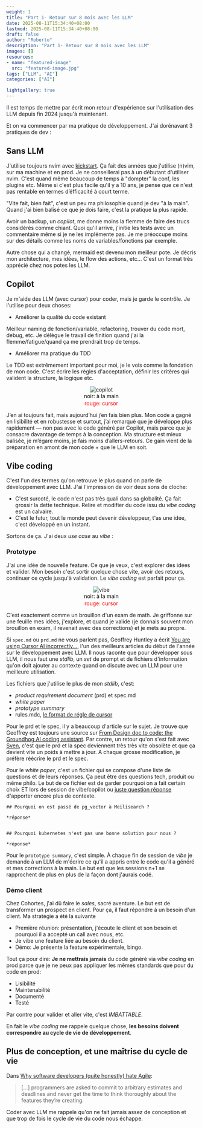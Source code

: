 ```yaml
---
weight: 1
title: "Part 1- Retour sur 8 mois avec les LLM"
date: 2025-08-11T15:34:40+08:00
lastmod: 2025-08-11T15:34:40+08:00
draft: false
author: "Roberto"
description: "Part 1- Retour sur 8 mois avec les LLM"
images: []
resources: 
- name: "featured-image"
  src: "featured-image.jpg"
tags: ["LLM", "AI"]
categories: ["AI"]

lightgallery: true
---
```


Il est temps de mettre par écrit mon retour d'expérience sur l'utilisation des LLM depuis fin 2024 jusqu'à maintenant.

Et on va commencer par ma pratique de développement. J'ai dorénavant 3 pratiques de dev :

## Sans LLM

J'utilise toujours nvim avec [kickstart](https://github.com/nvim-lua/kickstart.nvim). Ça fait des années que j'utilise (n)vim, sur ma machine et en prod. Je ne conseillerai pas à un débutant d'utiliser nvim. C'est quand même beaucoup de temps à "dompter" la conf, les plugins etc. Même si c'est plus facile qu'il y a 10 ans, je pense que ce n'est pas rentable en termes d’éfficacité à court terme.

"Vite fait, bien fait", c'est un peu ma philosophie quand je dev "à la main". Quand j'ai bien balisé ce que je dois faire, c'est la pratique la plus rapide.

Avoir un backup, un *copilot*, me donne moins la flemme de faire des trucs considérés comme chiant. Quoi qu'il arrive, j'initie les tests avec un commentaire même si je ne les implémente pas. Je me préoccupe moins sur des détails comme les noms de variables/fonctions par exemple.

Autre chose qui a changé, mermaid est devenu mon meilleur pote. Je décris mon architecture, mes idées, le flow des actions, etc... C'est un format très apprécié chez nos potes les LLM.

## Copilot

Je m'aide des LLM (avec cursor) pour coder, mais je garde le contrôle. Je l'utilise pour deux choses:

- Améliorer la qualité du code existant

Meilleur naming de fonction/variable, refactoring, trouver du code mort, debug, etc. Je délègue le travail de finition quand j'ai la flemme/fatigue/quand ça me prendrait trop de temps.

- Améliorer ma pratique du TDD

Le TDD est extrêmement important pour moi, je le vois comme la fondation de mon code. C'est écrire les règles d'acceptation, définir les critères qui valident la structure, la logique etc.


<div style="display: flex; justify-content: center;">
  <img src="copilot.png" alt="copilot">
</div>

<div style="display: flex; flex-direction: column; align-items: center; text-align: center; gap: 2px;">
  <div style="color: black;">
	noir: à la main
  </div>
  <div style="color: red;">
	rouge: cursor
  </div>
</div>

J’en ai toujours fait, mais aujourd’hui j’en fais bien plus. Mon code a gagné en lisibilité et en robustesse et surtout, j’ai remarqué que je développe plus rapidement — non pas avec le code généré par Copilot, mais parce que je consacre davantage de temps à la conception. Ma structure est mieux balisée, je m’égare moins, je fais moins d’allers-retours. Ce gain vient de la préparation en amont de mon code + que le LLM en soit.

## Vibe coding

C'est l'un des termes qu'on retrouve le plus quand on parle de développement avec LLM. J'ai l'impression de voir deux sons de cloche:

- C'est surcoté, le code n'est pas très quali dans sa globalité. Ça fait grossir la dette technique. Relire et modifier du code issu du *vibe coding* est un calvaire.
- C'est le futur, tout le monde peut devenir développeur, t'as une idée, c'est développé en un instant.

Sortons de ça. J'ai deux *use case* au *vibe* :

### Prototype

J'ai une idée de nouvelle feature. Ce que je veux, c'est explorer des idées et valider. Mon besoin c'est sortir quelque chose vite, avoir des retours, continuer ce cycle jusqu'à validation. Le *vibe coding* est parfait pour ça.

<div style="display: flex; justify-content: center;">
  <img src="vibe_coding.png" alt="vibe">
</div>

<div style="display: flex; flex-direction: column; align-items: center; text-align: center; gap: 2px;">
  <div style="color: black;">
	noir: à la main
  </div>
  <div style="color: red;">
	rouge: cursor
  </div>
</div>

C'est exactement comme un brouillon d'un exam de math. Je griffonne sur une feuille mes idées, j'explore, et quand je valide (je donnais souvent mon brouillon en exam, il revenait avec des corrections) et je mets au propre. 

Si `spec.md` ou `prd.md` ne vous parlent pas, Geoffrey Huntley a écrit [You are using Cursor AI incorrectly...](https://ghuntley.com/stdlib/), l'un des meilleurs articles du début de l'année sur le développement avec LLM. Il nous raconte que pour développer sous LLM, il nous faut une *stdlib*, un *set* de prompt et de fichiers d'information qu'on doit ajouter au contexte quand on discute avec un LLM pour une meilleure utilisation.

Les fichiers que j'utilise le plus de mon *stdlib*, c'est:

- *product requirement document* (prd) et spec.md
- *white paper*
- *prototype summary*
- rules.mdc, [le format de régle de cursor](https://docs.cursor.com/en/context/rules)

Pour le prd et le spec, il y a beaucoup d'article sur le sujet. Je trouve que Geoffrey est toujours une source sur [From Design doc to code: the Groundhog AI coding assistant](https://ghuntley.com/specs/). Par contre, un retour qu'on s'est fait avec [Sven](https://www.linkedin.com/in/sven-rodriguez/), c'est que le prd et la spec deviennent très très vite obsolète et que ça devient vite un poids à mettre à jour. A chaque grosse modification, je préfère réécrire le prd et le spec.

Pour le *white paper*, c'est un fichier qui se compose d'une liste de questions et de leurs réponses. Ça peut être des questions tech, produit ou même philo. Le but de ce fichier est de garder pourquoi on a fait certain choix ET lors de session de vibe/copilot ou [juste question réponse](https://rdesousa.fr/llm-genius/) d'apporter encore plus de contexte.

```text
## Pourquoi on est passé de pg_vector à Meilisearch ?

*réponse*


## Pourquoi kubernetes n'est pas une bonne solution pour nous ?

*réponse*

```

Pour le `prototype summary`, c'est simple. À chaque fin de session de *vibe* je demande à un LLM de m'écrire ce qu'il a appris entre le code qu'il a généré et mes corrections à la main. Le but est que les sessions n+1 se rapprochent de plus en plus de la façon dont j'aurais codé.

### Démo client

Chez Cohortes, j'ai dû faire le *sales*, sacré aventure. Le but est de transformer un prospect en client. Pour ça, il faut répondre à un besoin d'un client. Ma stratégie a été la suivante

- Première réunion: présentation, j'écoute le client et son besoin et pourquoi il a accepté un call avec nous, etc.
- Je vibe une feature liée au besoin du client.
- Démo: Je présente la feature expérimentale, bingo.

Tout ça pour dire: **Je ne mettrais jamais** du code généré via *vibe coding* en prod parce que je ne peux pas appliquer les mêmes standards que pour du code en prod:

- Lisibilité
- Maintenabilité
- Documenté
- Testé

Par contre pour valider et aller vite, c'est *IMBATTABLE*.

En fait le *vibe coding* me rappele quelque chose, **les besoins doivent correspondre au cycle de vie de développement**.

## Plus de conception, et une maîtrise du cycle de vie

Dans [Why software developers (quite honestly) hate Agile](https://www.objectstyle.com/blog/why-developers-hate-agile):

> [...] programmers are asked to commit to arbitrary estimates and deadlines and never get the time to think thoroughly about the features they’re creating.

Coder avec LLM me rappele qu'on ne fait jamais assez de conception et que trop de fois le cycle de vie du code nous échappe.
